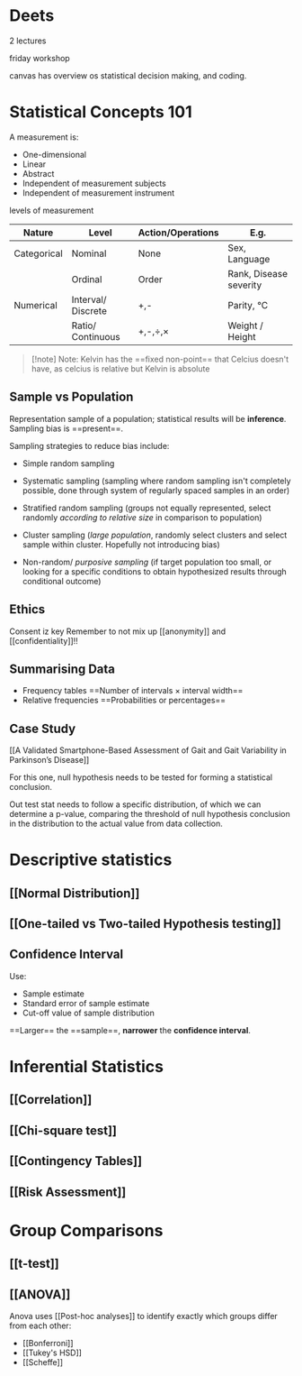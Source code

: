 # Deets

2 lectures

friday workshop

canvas has overview os statistical decision making, and coding.


# Statistical Concepts 101

A measurement is:
- One-dimensional
- Linear
- Abstract
- Independent of measurement subjects
- Independent of measurement instrument

levels of measurement 

| Nature      | Level              | Action/Operations | E.g.                   |
| ----------- | ------------------ | ----------------- | ---------------------- |
| Categorical | Nominal            | None              | Sex, Language          |
|             | Ordinal            | Order             | Rank, Disease severity |
| Numerical   | Interval/ Discrete | +,-               | Parity, ℃              |
|             | Ratio/ Continuous  | +,-,÷,×           | Weight / Height        |

> [!note] Note:
>  Kelvin has the ==fixed non-point== that Celcius doesn't have, as celcius is relative but Kelvin is absolute
> 


## Sample vs Population

Representation sample of a population; statistical results will be **inference**.
Sampling bias is ==present==.

Sampling strategies to reduce bias include:
- Simple random sampling

- Systematic sampling (sampling where random sampling isn't completely possible, done through system of regularly spaced samples in an order)

- Stratified random sampling (groups not equally represented, select randomly *according to relative size* in comparison to population)

- Cluster sampling (*large population*, randomly select clusters and select sample within cluster. Hopefully not introducing bias)

- Non-random/ *purposive sampling* (if target population too small, or looking for a specific conditions to obtain hypothesized results through conditional outcome)

## Ethics

Consent iz key
Remember to not mix up [[anonymity]] and [[confidentiality]]!!

## Summarising Data

- Frequency tables
==Number of intervals × interval width==
- Relative frequencies
==Probabilities or percentages==

## Case Study

[[A Validated Smartphone-Based Assessment of Gait and Gait Variability in Parkinson’s Disease]]

For this one, null hypothesis needs to be tested for forming a statistical conclusion.

Out test stat needs to follow a specific distribution, of which we can determine a p-value, comparing the threshold of null hypothesis conclusion in the distribution to the actual value from data collection.



# Descriptive statistics

## [[Normal Distribution]]

## [[One-tailed vs Two-tailed Hypothesis testing]]

## Confidence Interval

Use:
- Sample estimate
- Standard error of sample estimate
- Cut-off value of sample distribution

==Larger== the ==sample==, **narrower** the **confidence interval**.


# Inferential Statistics

## [[Correlation]]

## [[Chi-square test]]

## [[Contingency Tables]]

## [[Risk Assessment]]


# Group Comparisons

## [[t-test]]

## [[ANOVA]]

Anova uses [[Post-hoc analyses]] to identify exactly which groups differ from each other:
- [[Bonferroni]]
- [[Tukey's HSD]]
- [[Scheffe]]